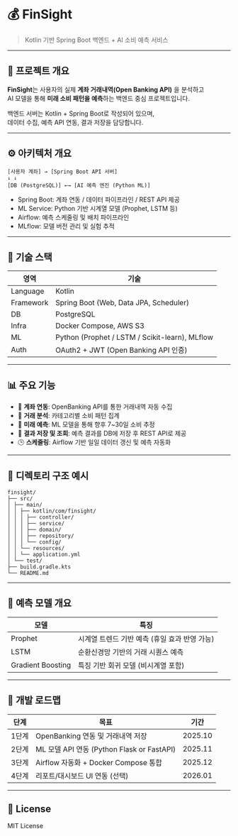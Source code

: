 # 💰 FinSight
> Kotlin 기반 Spring Boot 백엔드 + AI 소비 예측 서비스

---

## 🚀 프로젝트 개요
**FinSight**는 사용자의 실제 **계좌 거래내역(Open Banking API)** 을 분석하고  
AI 모델을 통해 **미래 소비 패턴을 예측**하는 백엔드 중심 프로젝트입니다.  

백엔드 서버는 Kotlin + Spring Boot로 작성되어 있으며,  
데이터 수집, 예측 API 연동, 결과 저장을 담당합니다.

---

## ⚙️ 아키텍처 개요

```
[사용자 계좌] → [Spring Boot API 서버]
↓ ↓
[DB (PostgreSQL)] ←→ [AI 예측 엔진 (Python ML)]
```


- Spring Boot: 계좌 연동 / 데이터 파이프라인 / REST API 제공  
- ML Service: Python 기반 시계열 모델 (Prophet, LSTM 등)  
- Airflow: 예측 스케줄링 및 배치 파이프라인  
- MLflow: 모델 버전 관리 및 실험 추적

---

## 🧩 기술 스택

| 영역 | 기술 |
|------|------|
| Language | Kotlin |
| Framework | Spring Boot (Web, Data JPA, Scheduler) |
| DB | PostgreSQL |
| Infra | Docker Compose, AWS S3 |
| ML | Python (Prophet / LSTM / Scikit-learn), MLflow |
| Auth | OAuth2 + JWT (Open Banking API 인증) |

---

## 📊 주요 기능

- 🔗 **계좌 연동**: OpenBanking API를 통한 거래내역 자동 수집  
- 🧮 **거래 분석**: 카테고리별 소비 패턴 집계  
- 🔮 **미래 예측**: ML 모델을 통해 향후 7~30일 소비 추정  
- 💾 **결과 저장 및 조회**: 예측 결과를 DB에 저장 후 REST API로 제공  
- 🕒 **스케줄링**: Airflow 기반 일일 데이터 갱신 및 예측 자동화  

---

## 📁 디렉토리 구조 예시

```
finsight/
├── src/
│ ├── main/
│ │ ├── kotlin/com/finsight/
│ │ │ ├── controller/
│ │ │ ├── service/
│ │ │ ├── domain/
│ │ │ ├── repository/
│ │ │ └── config/
│ │ └── resources/
│ │ └── application.yml
│ └── test/
├── build.gradle.kts
└── README.md
```


---

## 🧠 예측 모델 개요

| 모델 | 특징 |
|------|------|
| Prophet | 시계열 트렌드 기반 예측 (휴일 효과 반영 가능) |
| LSTM | 순환신경망 기반의 거래 시퀀스 예측 |
| Gradient Boosting | 특징 기반 회귀 모델 (비시계열 포함) |

---

## 📅 개발 로드맵

| 단계 | 목표 | 기간 |
|------|------|------|
| 1단계 | OpenBanking 연동 및 거래내역 저장 | 2025.10 |
| 2단계 | ML 모델 API 연동 (Python Flask or FastAPI) | 2025.11 |
| 3단계 | Airflow 자동화 + Docker Compose 통합 | 2025.12 |
| 4단계 | 리포트/대시보드 UI 연동 (선택) | 2026.01 |

---

## 📜 License
MIT License
